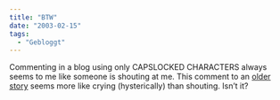 ```yaml
---
title: "BTW"
date: "2003-02-15"
tags:
  - "Gebloggt"
---
```


Commenting in a blog using only CAPSLOCKED CHARACTERS always seems to me like someone is shouting at me. This comment to an [older story](http://www.couchblog.de/couchblog/archives/2002/11/is_this_micheal_jackson.php "Couchblog: Is this Michael Jackson?") seems more like crying (hysterically) than shouting. Isn’t it?
